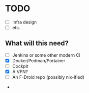# TODO
- [ ] Infra design
- [ ] etc.

## What will this need?
- [ ] Jenkins or some other modern CI
- [x] Docker/Podman/Portainer
- [ ] Cockpit
- [x] A VPN?
- [ ] An F-Droid repo (possibly nix-ified)
- 
